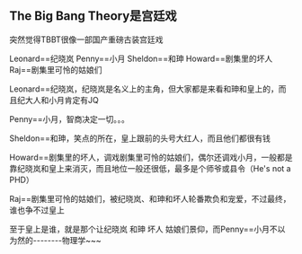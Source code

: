 ## The Big Bang Theory是宫廷戏 ##

突然觉得TBBT很像一部国产重磅古装宫廷戏 

Leonard==纪晓岚 
Penny==小月 
Sheldon==和珅 
Howard==剧集里的坏人 
Raj==剧集里可怜的姑娘们 

Leonard==纪晓岚，纪晓岚是名义上的主角，但大家都是来看和珅和皇上的，而且纪大人和小月肯定有JQ 

Penny==小月，智商决定一切。。。 

Sheldon==和珅，笑点的所在，皇上跟前的头号大红人，而且他们都很有钱 

Howard==剧集里的坏人，调戏剧集里可怜的姑娘们，偶尔还调戏小月，一般都是靠纪晓岚和皇上来消灭，而且地位一般还很低，最多是个师爷或县令（He's not a PHD） 

Raj==剧集里可怜的姑娘们，被纪晓岚、和珅和坏人轮番欺负和宠爱，不过最终，谁也争不过皇上 

至于皇上是谁，就是那个让纪晓岚 和珅 坏人 姑娘们景仰，而Penny==小月不以为然的--------物理学~~~
